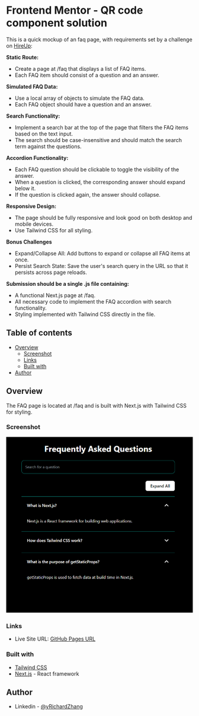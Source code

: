 # Frontend Mentor - QR code component solution

This is a quick mockup of an faq page, with requirements set by a challenge on [HireUp](https://www.usehireup.com/):

**Static Route:**

- Create a page at /faq that displays a list of FAQ items.
- Each FAQ item should consist of a question and an answer.

**Simulated FAQ Data:**

- Use a local array of objects to simulate the FAQ data.
- Each FAQ object should have a question and an answer.

**Search Functionality:**

- Implement a search bar at the top of the page that filters the FAQ items based on the text input.
- The search should be case-insensitive and should match the search term against the questions.

**Accordion Functionality:**

- Each FAQ question should be clickable to toggle the visibility of the answer.
- When a question is clicked, the corresponding answer should expand below it.
- If the question is clicked again, the answer should collapse.

**Responsive Design:**

- The page should be fully responsive and look good on both desktop and mobile devices.
- Use Tailwind CSS for all styling.

**Bonus Challenges**

- Expand/Collapse All: Add buttons to expand or collapse all FAQ items at once.
- Persist Search State: Save the user's search query in the URL so that it persists across page reloads.

**Submission should be a single .js file containing:**

- A functional Next.js page at /faq.
- All necessary code to implement the FAQ accordion with search functionality.
- Styling implemented with Tailwind CSS directly in the file.

## Table of contents

- [Overview](#overview)
  - [Screenshot](#screenshot)
  - [Links](#links)
  - [Built with](#built-with)
- [Author](#author)

## Overview

The FAQ page is located at /faq and is built with Next.js with Tailwind CSS for styling.

### Screenshot

![qr-code-component-screenshot](./screenshot.png)

### Links

- Live Site URL: [GitHub Pages URL](https://richardzhang01.github.io/faq-page/)

### Built with

- [Tailwind CSS](https://tailwindcss.com/)
- [Next.js](https://nextjs.org/) - React framework

## Author

- Linkedin - [@yRichardZhang](https://www.linkedin.com/in/richard-zhiyuan-zhang/)

